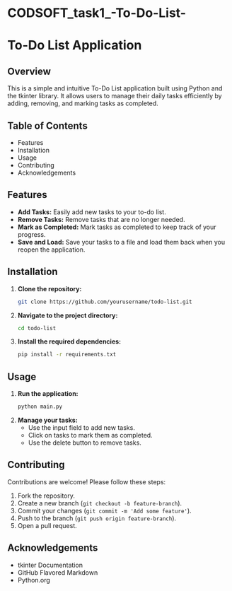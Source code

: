 # CODSOFT_task1_-To-Do-List-
# To-Do List Application

## Overview
This is a simple and intuitive To-Do List application built using Python and the tkinter library. It allows users to manage their daily tasks efficiently by adding, removing, and marking tasks as completed.

## Table of Contents
- Features
- Installation
- Usage
- Contributing
- Acknowledgements

## Features
- **Add Tasks:** Easily add new tasks to your to-do list.
- **Remove Tasks:** Remove tasks that are no longer needed.
- **Mark as Completed:** Mark tasks as completed to keep track of your progress.
- **Save and Load:** Save your tasks to a file and load them back when you reopen the application.

## Installation
1. **Clone the repository:**
    ```bash
    git clone https://github.com/yourusername/todo-list.git
    ```
2. **Navigate to the project directory:**
    ```bash
    cd todo-list
    ```
3. **Install the required dependencies:**
    ```bash
    pip install -r requirements.txt
    ```

## Usage
1. **Run the application:**
    ```bash
    python main.py
    ```
2. **Manage your tasks:**
    - Use the input field to add new tasks.
    - Click on tasks to mark them as completed.
    - Use the delete button to remove tasks.

## Contributing
Contributions are welcome! Please follow these steps:
1. Fork the repository.
2. Create a new branch (`git checkout -b feature-branch`).
3. Commit your changes (`git commit -m 'Add some feature'`).
4. Push to the branch (`git push origin feature-branch`).
5. Open a pull request.

## Acknowledgements
- tkinter Documentation
- GitHub Flavored Markdown
- Python.org
